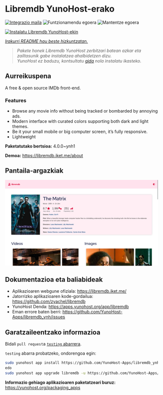 <!--
Ohart ongi: README hau automatikoki sortu da <https://github.com/YunoHost/apps/tree/master/tools/readme_generator>ri esker
EZ editatu eskuz.
-->

# Libremdb YunoHost-erako

[![Integrazio maila](https://dash.yunohost.org/integration/libremdb.svg)](https://ci-apps.yunohost.org/ci/apps/libremdb/) ![Funtzionamendu egoera](https://ci-apps.yunohost.org/ci/badges/libremdb.status.svg) ![Mantentze egoera](https://ci-apps.yunohost.org/ci/badges/libremdb.maintain.svg)

[![Instalatu Libremdb YunoHost-ekin](https://install-app.yunohost.org/install-with-yunohost.svg)](https://install-app.yunohost.org/?app=libremdb)

*[Irakurri README hau beste hizkuntzatan.](./ALL_README.md)*

> *Pakete honek Libremdb YunoHost zerbitzari batean azkar eta zailtasunik gabe instalatzea ahalbidetzen dizu.*  
> *YunoHost ez baduzu, kontsultatu [gida](https://yunohost.org/install) nola instalatu ikasteko.*

## Aurreikuspena

A free & open source IMDb front-end.

### Features

- Browse any movie info without being tracked or bombarded by annoying ads.
- Modern interface with curated colors supporting both dark and light themes.
- Be it your small mobile or big computer screen, it’s fully responsive.
- Lightweight



**Paketatutako bertsioa:** 4.0.0~ynh1

**Demoa:** <https://libremdb.iket.me/about>

## Pantaila-argazkiak

![Libremdb(r)en pantaila-argazkia](./doc/screenshots/screenshot.png)

## Dokumentazioa eta baliabideak

- Aplikazioaren webgune ofiziala: <https://libremdb.iket.me/>
- Jatorrizko aplikazioaren kode-gordailua: <https://github.com/zyachel/libremdb>
- YunoHost Denda: <https://apps.yunohost.org/app/libremdb>
- Eman errore baten berri: <https://github.com/YunoHost-Apps/libremdb_ynh/issues>

## Garatzaileentzako informazioa

Bidali `pull request`a [`testing` abarrera](https://github.com/YunoHost-Apps/libremdb_ynh/tree/testing).

`testing` abarra probatzeko, ondorengoa egin:

```bash
sudo yunohost app install https://github.com/YunoHost-Apps/libremdb_ynh/tree/testing --debug
edo
sudo yunohost app upgrade libremdb -u https://github.com/YunoHost-Apps/libremdb_ynh/tree/testing --debug
```

**Informazio gehiago aplikazioaren paketatzeari buruz:** <https://yunohost.org/packaging_apps>
